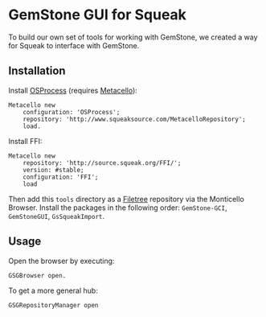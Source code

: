 # GemStone GUI for Squeak
To build our own set of tools for working with GemStone, we created a way for Squeak to interface with GemStone.


## Installation
Install [OSProcess] (requires [Metacello]):
```smalltalk
Metacello new
	configuration: 'OSProcess';
	repository: 'http://www.squeaksource.com/MetacelloRepository';
	load.
```

Install FFI:
```smalltalk
Metacello new
	repository: 'http://source.squeak.org/FFI/';
	version: #stable;
	configuration: 'FFI';
	load
```

Then add this `tools` directory as a [Filetree] repository via the Monticello Browser. Install the packages in the following order: `GemStone-GCI`, `GemStoneGUI`, `GsSqueakImport`.

## Usage

Open the browser by executing:
```smalltalk
GSGBrowser open.
```

To get a more general hub:
```smalltalk
GSGRepositoryManager open
```


<!-- References -->
[OSProcess]: http://www.squeaksource.com/OSProcess.html
[Metacello]: https://github.com/Metacello/metacello
[Filetree]: https://github.com/dalehenrich/filetree
